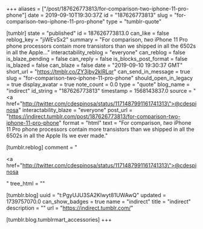 +++
aliases = ["/post/187626773813/for-comparison-two-iphone-11-pro-phone"]
date = 2019-09-10T19:30:37Z
id = "187626773813"
slug = "for-comparison-two-iphone-11-pro-phone"
type = "tumblr-quote"

[tumblr]
state = "published"
id = 187626773813.0
can_like = false
reblog_key = "jiWEvSx2"
summary = "For comparison, *two* iPhone 11 Pro phone processors contain more transistors than we shipped in all the 6502s in all the Apple..."
interactability_reblog = "everyone"
can_reblog = false
is_blaze_pending = false
can_reply = false
is_blocks_post_format = false
is_blazed = false
can_blaze = false
date = "2019-09-10 19:30:37 GMT"
short_url = "https://tmblr.co/ZY3jby2klRLqr"
can_send_in_message = true
slug = "for-comparison-two-iphone-11-pro-phone"
should_open_in_legacy = true
display_avatar = true
note_count = 0.0
type = "quote"
blog_name = "indirect"
id_string = "187626773813"
timestamp = 1568143837.0
source = "<a href=\"http://twitter.com/cdespinosa/status/1171487991161741313\">@cdespinosa</a>"
interactability_blaze = "everyone"
post_url = "https://indirect.tumblr.com/post/187626773813/for-comparison-two-iphone-11-pro-phone"
format = "html"
text = "For comparison, *two* iPhone 11 Pro phone processors contain more transistors than we shipped in all the 6502s in all the Apple IIs we ever made."

[tumblr.reblog]
comment = "<p><a href=\"http://twitter.com/cdespinosa/status/1171487991161741313\">@cdespinosa</a></p>"
tree_html = ""

[tumblr.blog]
uuid = "t:PgyUJU3SA2Klwyt81UWAwQ"
updated = 1739757070.0
can_show_badges = true
name = "indirect"
title = "indirect"
description = ""
url = "https://indirect.tumblr.com/"

[tumblr.blog.tumblrmart_accessories]
+++

